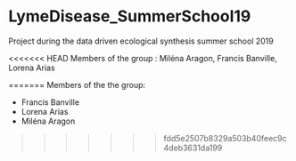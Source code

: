 # LymeDisease_SummerSchool19
Project during the data driven ecological synthesis summer school 2019

<<<<<<< HEAD
Members of the group : Miléna Aragon, Francis Banville, Lorena Arias

=======
Members of the the group:
- Francis Banville
- Lorena Arias
- Miléna Aragon
>>>>>>> fdd5e2507b8329a503b40feec9c4deb3631da199

